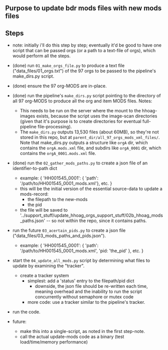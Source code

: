 ## Purpose to update bdr mods files with new mods files

## Steps

- note: initially i'll do this step by step; eventually it'd be good to have one script that can be passed orgs (or a path to a text-file of orgs), which would perform all the steps.

- (done) run `01_make_orgs_file.py` to produce a text file ("data_files/01_orgs.txt") of the 97 orgs to be passed to the pipeline's make_dirs.py script.

- (done) ensure the 97 org-MODS are in-place.

- (done) run the pipeline's `make_dirs.py` script pointing to the directory of all 97 org-MODS to produce all the org and item MODS files. Notes:
    - This needs to be run on the server where the mount to the hhoag-images exists, because the script uses the image-scan directories (given that it's purpose is to create directories for eventual full-pipeline file-processing).
    - The `make_dirs.py` outputs 13,530 files (about 60MB), so they're not stored in this repo, but at `parent_dir/all_97_orgs_mods_xml_files/`. Note that make_dirs.py outputs a structure like `orgA` dir, which contains the `orgA.mods.xml` file, and subdirs like `orgA_0001` dir, which contains the `orgA_0001.mods.xml` file.

- (done) run the `02_gather_mods_paths.py` to create a json file of an identifier-to-path dict
    - example: {
        'HH001545_0001': { 'path': '/path/to/HH001545_0001_mods.xml'},
        etc.
        }
    - this will be the initial version of the essential source-data to update a mods-record:
        - the filepath to the new-mods
        - the pid
    - the file will be saved to '../support_stuff/update_hhoag_orgs_support_stuff/02b_hhoag_mods_paths.json' -- so not within the repo, since it contains paths.

- run the future `03_acertain_pids.py` to create a json file ("data_files/03_mods_paths_and_pids.json").
    - example: {
        'HH001545_0001': { 'path': '/path/to/HH001545_0001_mods.xml', 'pid: 'the_pid' },
        etc.
        }

- start the `04_update_all_mods.py` script by determining what files to update by examining the "tracker".
    - create a tracker system
        - simplest: add a 'status' entry to the filepath/pid dict
            - downside, the json file should be re-written each time, meaning overhead and the inability to run the script concurrently without semaphore or mutex code
        - more code: use a tracker similar to the pipeline's tracker.

- run the code.

- future:
    - make this into a single-script, as noted in the first step-note.
    - call the actual update-mods code as a binary (test load/time/memory performance)
